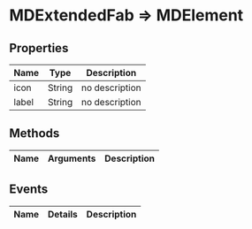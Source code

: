 # MDExtendedFab => MDElement

## Properties
Name | Type | Description
--- | --- | ---
icon | String | no description
label | String | no description

## Methods
Name | Arguments | Description
--- | --- | ---

## Events
Name | Details | Description
--- | --- | ---

